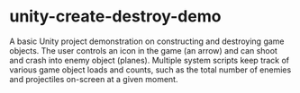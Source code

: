 # unity-create-destroy-demo
A basic Unity project demonstration on constructing and destroying game objects. The user controls an icon in the game (an arrow) and can shoot and crash into enemy object (planes). Multiple system scripts keep track of various game object loads and counts, such as the total number of enemies and projectiles on-screen at a given moment.
